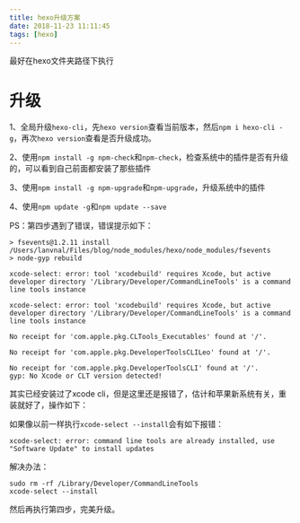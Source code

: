 ```yaml
---
title: hexo升级方案
date: 2018-11-23 11:11:45
tags: [hexo]
---
```


最好在hexo文件夹路径下执行
# 升级
1、全局升级`hexo-cli`，先`hexo version`查看当前版本，然后`npm i hexo-cli -g`，再次`hexo version`查看是否升级成功。

2、使用`npm install -g npm-check`和`npm-check`，检查系统中的插件是否有升级的，可以看到自己前面都安装了那些插件

3、使用`npm install -g npm-upgrade`和`npm-upgrade`，升级系统中的插件

4、使用`npm update -g`和`npm update --save`
<!--more-->
PS：第四步遇到了错误，错误提示如下：
```
> fsevents@1.2.11 install /Users/lanvnal/Files/blog/node_modules/hexo/node_modules/fsevents
> node-gyp rebuild

xcode-select: error: tool 'xcodebuild' requires Xcode, but active developer directory '/Library/Developer/CommandLineTools' is a command line tools instance

xcode-select: error: tool 'xcodebuild' requires Xcode, but active developer directory '/Library/Developer/CommandLineTools' is a command line tools instance

No receipt for 'com.apple.pkg.CLTools_Executables' found at '/'.

No receipt for 'com.apple.pkg.DeveloperToolsCLILeo' found at '/'.

No receipt for 'com.apple.pkg.DeveloperToolsCLI' found at '/'.
gyp: No Xcode or CLT version detected!
```
其实已经安装过了xcode cli，但是这里还是报错了，估计和苹果新系统有关，重装就好了，操作如下：

如果像以前一样执行`xcode-select --install`会有如下报错：
```
xcode-select: error: command line tools are already installed, use "Software Update" to install updates
```
解决办法：
```
sudo rm -rf /Library/Developer/CommandLineTools
xcode-select --install
```

然后再执行第四步，完美升级。